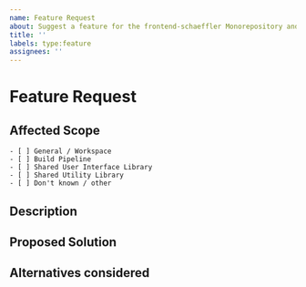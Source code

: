 ```yaml
---
name: Feature Request
about: Suggest a feature for the frontend-schaeffler Monorepository and its packages
title: ''
labels: type:feature
assignees: ''
---
```


<!-- ⚠️**Please fill out the below sections carefully! This helps us triaging and understand the issue.**⚠️ -->

# Feature Request

<!-- Suggest a feature for the frontend-schaeffler Monorepository and its packages -->

## Affected Scope

<!-- Please select the affected scope(s) -->

```
- [ ] General / Workspace
- [ ] Build Pipeline
- [ ] Shared User Interface Library
- [ ] Shared Utility Library
- [ ] Don't known / other
```

## Description

<!-- Please describe your wished feature in detail -->

## Proposed Solution

<!-- Please describe the solution you would propose -->

## Alternatives considered

<!-- Which alternatives did you consider? -->

